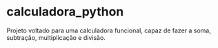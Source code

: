 # calculadora_python
Projeto voltado para uma calculadora funcional, capaz de fazer a soma, subtração, multiplicação e divisão.
